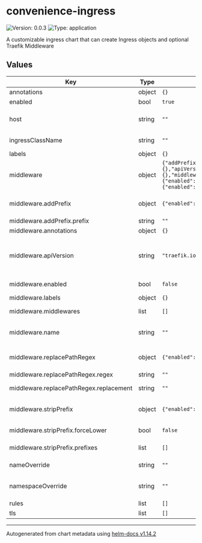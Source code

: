 # convenience-ingress

![Version: 0.0.3](https://img.shields.io/badge/Version-0.0.3-informational?style=flat-square) ![Type: application](https://img.shields.io/badge/Type-application-informational?style=flat-square)

A customizable ingress chart that can create Ingress objects and optional Traefik Middleware

## Values

| Key | Type | Default | Description |
|-----|------|---------|-------------|
| annotations | object | `{}` | Ingress annotations |
| enabled | bool | `true` | Enable the ingress resource |
| host | string | `""` | Ingress host (if not set, creates catch-all ingress for Traefik) |
| ingressClassName | string | `""` | Ingress class name (for Kubernetes 1.18+) |
| labels | object | `{}` | Ingress labels |
| middleware | object | `{"addPrefix":{"enabled":false,"prefix":""},"annotations":{},"apiVersion":"traefik.io/v1alpha1","enabled":false,"labels":{},"middlewares":[],"name":"","replacePathRegex":{"enabled":false,"regex":"","replacement":""},"stripPrefix":{"enabled":false,"forceLower":false,"prefixes":[]}}` | Optional Traefik Middleware configuration |
| middleware.addPrefix | object | `{"enabled":false,"prefix":""}` | Legacy configuration for addPrefix (for backward compatibility) |
| middleware.addPrefix.prefix | string | `""` | Prefix to add to the path |
| middleware.annotations | object | `{}` | Middleware annotations |
| middleware.apiVersion | string | `"traefik.io/v1alpha1"` | API version for Traefik Middleware (common values: traefik.containo.us/v1alpha1 or traefik.io/v1alpha1) |
| middleware.enabled | bool | `false` | Enable Traefik Middleware creation |
| middleware.labels | object | `{}` | Middleware labels |
| middleware.middlewares | list | `[]` | Array of middleware configurations |
| middleware.name | string | `""` | Middleware name (if not set, will use release name with '-middleware' suffix) |
| middleware.replacePathRegex | object | `{"enabled":false,"regex":"","replacement":""}` | Legacy configuration for replacePathRegex (for backward compatibility) |
| middleware.replacePathRegex.regex | string | `""` | Regex to match in the path |
| middleware.replacePathRegex.replacement | string | `""` | Replacement string for the path |
| middleware.stripPrefix | object | `{"enabled":false,"forceLower":false,"prefixes":[]}` | Legacy configuration for stripPrefix (for backward compatibility) |
| middleware.stripPrefix.forceLower | bool | `false` | Whether to force strip the prefix even if not present |
| middleware.stripPrefix.prefixes | list | `[]` | Prefixes to strip from the path |
| nameOverride | string | `""` | Ingress name (if not set, will use release name) |
| namespaceOverride | string | `""` | Ingress namespace (if not set, will use release namespace) |
| rules | list | `[]` | Path and service mappings |
| tls | list | `[]` | TLS configuration |

----------------------------------------------
Autogenerated from chart metadata using [helm-docs v1.14.2](https://github.com/norwoodj/helm-docs/releases/v1.14.2)
